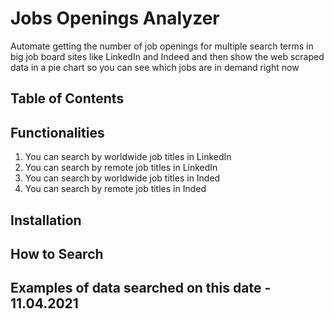 # Jobs Openings Analyzer
Automate getting the number of job openings for multiple search terms in big job board sites like LinkedIn and Indeed and then show the web scraped data in a pie chart so you can see which jobs are in demand right now

## Table of Contents

## Functionalities
1. You can search by worldwide job titles in LinkedIn
2. You can search by remote job titles in LinkedIn
3. You can search by worldwide job titles in Inded
3. You can search by remote job titles in Inded

## Installation

## How to Search

## Examples of data searched on this date - 11.04.2021
